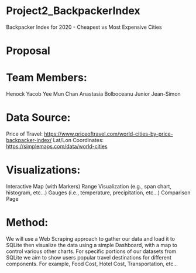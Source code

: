 # Project2_BackpackerIndex
Backpacker Index for 2020 - Cheapest vs Most Expensive Cities

# Proposal

# Team Members:
Henock Yacob
Yee Mun Chan
Anastasia Bolboceanu
Junior Jean-Simon 

# Data Source:
Price of Travel: https://www.priceoftravel.com/world-cities-by-price-backpacker-index/
Lat/Lon Coordinates: https://simplemaps.com/data/world-cities

# Visualizations:
Interactive Map (with Markers)
Range Visualization (e.g., span chart, histogram, etc…)
Gauges (i.e., temperature, precipitation, etc…)
Comparison Page

# Method:
We will use a Web Scraping approach to gather our data and load it to SQLite then visualize the data using a simple Dashboard, with a map to control various other charts.
For specific portions of our datasets from SQLite we aim to show users popular travel destinations for different components. For example, Food Cost, Hotel Cost, Transportation, etc...
